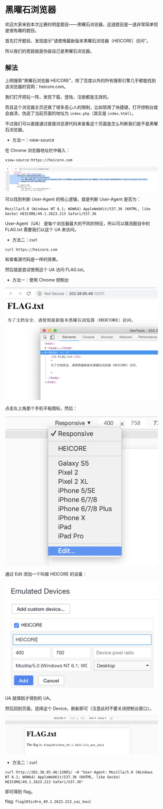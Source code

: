 # 黑曜石浏览器

欢迎大家来到本次比赛的明星题目——黑曜石浏览器，这道题目是一道非常简单但是很有趣的题目。

首先打开题目，发现提示"请使用最新版本黑曜石浏览器（HEICORE）访问"。

所以我们的思路就是伪装自己是黑曜石浏览器。

## 解法

上网搜索“黑曜石浏览器 HEICORE”，除了百度以外的所有搜索引擎几乎都能找到该浏览器的官网：heicore.com。

我们打开把玩一阵，发现下载，登陆，注册都是无效的。

而且这个浏览器主页还做了很多恶心人的限制，比如禁用了快捷键，打开控制台就会崩溃，伪造了当前页面的地址为 `index.php`（其实是 `index.html`）。

不过我们可以直接通过直接浏览源代码来查看这个页面是怎么判断我们是不是黑曜石浏览器。

- 方法一：view-source

在 Chrome 浏览器地址栏中输入：

```
view-source:https://heicore.com
```

![image-20181016121046272](images/image-20181016121046272.png)

可以找到判断 User-Agent 的核心逻辑，就是判断 User-Agent 是否为：

```
Mozilla/5.0 (Windows NT 6.1; WOW64) AppleWebKit/537.36 (KHTML, like Gecko) HEICORE/49.1.2623.213 Safari/537.36
```

User-Agent（UA） 是每个浏览器最大的不同的特征，所以可以猜测题目中的 FLAG.txt 需要我们以这个 UA 来访问。

- 方法二：curl

```
curl https://heicore.com
```

和查看源代码是一样的效果。



然后就是尝试使用这个 UA 访问 FLAG.txt。

- 方法一：使用 Chrome 控制台

![image-20181016121448185](images/image-20181016121448185.png)

点击左上角那个手机平板图标，然后：

![image-20181016121600175](images/image-20181016121600175.png)

通过 Edit 添加一个叫做 HEICORE 的设备：

![image-20181016121711381](images/image-20181016121711381.png)

UA 就填刚才得到的 UA。

然后回到页面，选择这个 Device，刷新即可（注意此时不要关闭控制台窗口）。

![image-20181016121811337](images/image-20181016121811337.png)



- 方法二：curl

```shell
curl http://202.38.95.46:12001/ -H "User-Agent: Mozilla/5.0 (Windows NT 6.1; WOW64) AppleWebKit/537.36 (KHTML, like Gecko) HEICORE/49.1.2623.213 Safari/537.36"
```

即可得到 flag。



flag: `flag{H3ic0re_49.1.2623.213_sai_kou}`
